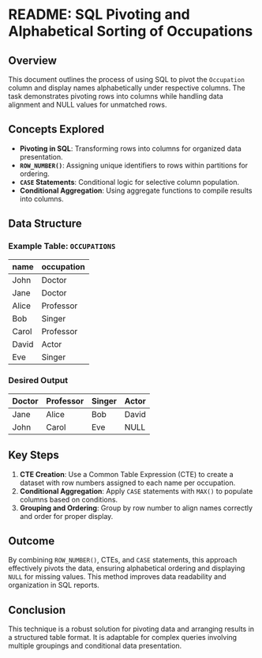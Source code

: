 # README: SQL Pivoting and Alphabetical Sorting of Occupations

## Overview
This document outlines the process of using SQL to pivot the `Occupation` column and display names alphabetically under respective columns. The task demonstrates pivoting rows into columns while handling data alignment and NULL values for unmatched rows.

## Concepts Explored
- **Pivoting in SQL**: Transforming rows into columns for organized data presentation.
- **`ROW_NUMBER()`**: Assigning unique identifiers to rows within partitions for ordering.
- **`CASE` Statements**: Conditional logic for selective column population.
- **Conditional Aggregation**: Using aggregate functions to compile results into columns.

## Data Structure
### Example Table: `OCCUPATIONS`
| name   | occupation  |
|--------|-------------|
| John   | Doctor      |
| Jane   | Doctor      |
| Alice  | Professor   |
| Bob    | Singer      |
| Carol  | Professor   |
| David  | Actor       |
| Eve    | Singer      |

### Desired Output
| Doctor | Professor | Singer | Actor |
|--------|-----------|--------|-------|
| Jane   | Alice     | Bob    | David |
| John   | Carol     | Eve    | NULL  |

## Key Steps
1. **CTE Creation**: Use a Common Table Expression (CTE) to create a dataset with row numbers assigned to each name per occupation.
2. **Conditional Aggregation**: Apply `CASE` statements with `MAX()` to populate columns based on conditions.
3. **Grouping and Ordering**: Group by row number to align names correctly and order for proper display.

## Outcome
By combining `ROW_NUMBER()`, CTEs, and `CASE` statements, this approach effectively pivots the data, ensuring alphabetical ordering and displaying `NULL` for missing values. This method improves data readability and organization in SQL reports.

## Conclusion
This technique is a robust solution for pivoting data and arranging results in a structured table format. It is adaptable for complex queries involving multiple groupings and conditional data presentation.
